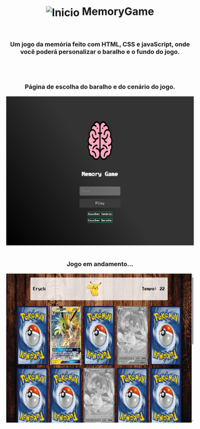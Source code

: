 <div>
  <h1 align="center">
   <img align="center" alt="Inicio" height="45" width="45" src="https://cdn-icons-png.flaticon.com/512/882/882998.png"> MemoryGame 
  </h1><br/>
  <h3 align=center>
    Um jogo da memória feito com HTML, CSS e javaScript, onde você poderá personalizar o baralho e o fundo do jogo.
  </h3><br><br>
  <div align="center" valign="top">
     <h3 align=center>
         Página de escolha do baralho e do cenário do jogo.
     </h3>
  <img align="center" alt="Inicio" height="400" width="800" src="https://github.com/EryckBorges/MemoryGame/blob/main/Inicio.png">
  </div><br>
   <div align="center" valign="top">
     <h3 align=center>
        Jogo em andamento...
     </h3>
  <img align="center" alt="Inicio" height="400" width="800" src="https://github.com/EryckBorges/MemoryGame/blob/main/Jogando.png">
  </div>
</div>
